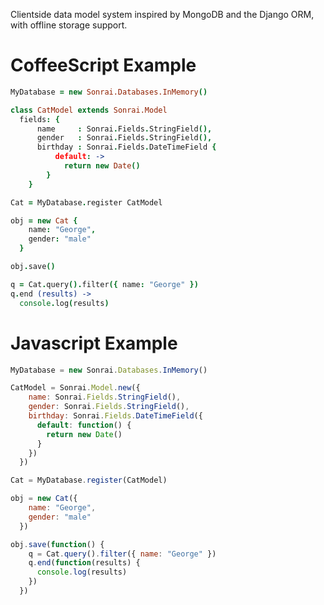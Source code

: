 Clientside data model system inspired by MongoDB and the Django ORM, with offline storage support.

CoffeeScript Example
======
```CoffeeScript
MyDatabase = new Sonrai.Databases.InMemory()

class CatModel extends Sonrai.Model
  fields: {
      name     : Sonrai.Fields.StringField(),
      gender   : Sonrai.Fields.StringField(),
      birthday : Sonrai.Fields.DateTimeField {
          default: ->
            return new Date()
        }
    }

Cat = MyDatabase.register CatModel

obj = new Cat {
    name: "George",
    gender: "male"
  }

obj.save()

q = Cat.query().filter({ name: "George" })
q.end (results) ->
  console.log(results)
```

Javascript Example
======
```JavaScript
MyDatabase = new Sonrai.Databases.InMemory()

CatModel = Sonrai.Model.new({
    name: Sonrai.Fields.StringField(),
    gender: Sonrai.Fields.StringField(),
    birthday: Sonrai.Fields.DateTimeField({
      default: function() {
        return new Date()
      }
    })
  })

Cat = MyDatabase.register(CatModel)

obj = new Cat({
    name: "George",
    gender: "male"
  })

obj.save(function() {
    q = Cat.query().filter({ name: "George" })
    q.end(function(results) {
      console.log(results)
    })
  })
```
